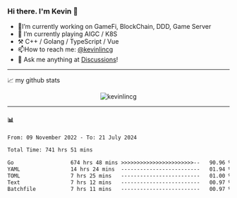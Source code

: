 ### Hi there. I'm Kevin 👋

- 🔭I’m currently working on GameFi, BlockChain, DDD, Game Server
- 🌱 I’m currently playing AIGC / K8S
-   :hammer_and_pick: C++ / Golang / TypeScript / Vue
- 📫How to reach me: [@kevinlincg](https://twitter.com/kevinlincg) 
-   :thought_balloon: Ask me anything at [Discussions](https://github.com/kevinlincg/kevinlincg/issues/new)!

---

📈 my github stats

<p align="center"> <img src="https://github-readme-stats-ouuan.vercel.app/api?username=kevinlincg&theme=dark&show_icons=true&count_private=true" alt="kevinlincg" />

---

#### :bar_chart: 

<!--START_SECTION:waka-->

```txt
From: 09 November 2022 - To: 21 July 2024

Total Time: 741 hrs 51 mins

Go                  674 hrs 48 mins >>>>>>>>>>>>>>>>>>>>>>>--   90.96 %
YAML                14 hrs 24 mins  -------------------------   01.94 %
TOML                7 hrs 25 mins   -------------------------   01.00 %
Text                7 hrs 12 mins   -------------------------   00.97 %
Batchfile           7 hrs 11 mins   -------------------------   00.97 %
```

<!--END_SECTION:waka-->
